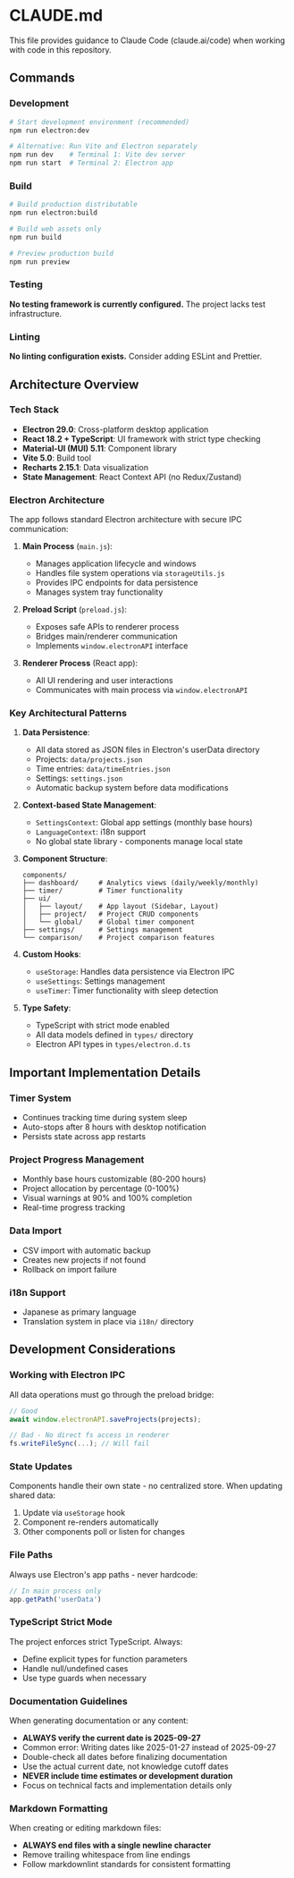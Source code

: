 # CLAUDE.md

This file provides guidance to Claude Code (claude.ai/code) when working with code in this repository.

## Commands

### Development
```bash
# Start development environment (recommended)
npm run electron:dev

# Alternative: Run Vite and Electron separately
npm run dev    # Terminal 1: Vite dev server
npm run start  # Terminal 2: Electron app
```

### Build
```bash
# Build production distributable
npm run electron:build

# Build web assets only
npm run build

# Preview production build
npm run preview
```

### Testing
**No testing framework is currently configured.** The project lacks test infrastructure.

### Linting
**No linting configuration exists.** Consider adding ESLint and Prettier.

## Architecture Overview

### Tech Stack
- **Electron 29.0**: Cross-platform desktop application
- **React 18.2 + TypeScript**: UI framework with strict type checking
- **Material-UI (MUI) 5.11**: Component library
- **Vite 5.0**: Build tool
- **Recharts 2.15.1**: Data visualization
- **State Management**: React Context API (no Redux/Zustand)

### Electron Architecture
The app follows standard Electron architecture with secure IPC communication:

1. **Main Process** (`main.js`):
   - Manages application lifecycle and windows
   - Handles file system operations via `storageUtils.js`
   - Provides IPC endpoints for data persistence
   - Manages system tray functionality

2. **Preload Script** (`preload.js`):
   - Exposes safe APIs to renderer process
   - Bridges main/renderer communication
   - Implements `window.electronAPI` interface

3. **Renderer Process** (React app):
   - All UI rendering and user interactions
   - Communicates with main process via `window.electronAPI`

### Key Architectural Patterns

1. **Data Persistence**:
   - All data stored as JSON files in Electron's userData directory
   - Projects: `data/projects.json`
   - Time entries: `data/timeEntries.json`
   - Settings: `settings.json`
   - Automatic backup system before data modifications

2. **Context-based State Management**:
   - `SettingsContext`: Global app settings (monthly base hours)
   - `LanguageContext`: i18n support
   - No global state library - components manage local state

3. **Component Structure**:
   ```
   components/
   ├── dashboard/     # Analytics views (daily/weekly/monthly)
   ├── timer/         # Timer functionality
   ├── ui/
   │   ├── layout/    # App layout (Sidebar, Layout)
   │   ├── project/   # Project CRUD components
   │   └── global/    # Global timer component
   ├── settings/      # Settings management
   └── comparison/    # Project comparison features
   ```

4. **Custom Hooks**:
   - `useStorage`: Handles data persistence via Electron IPC
   - `useSettings`: Settings management
   - `useTimer`: Timer functionality with sleep detection

5. **Type Safety**:
   - TypeScript with strict mode enabled
   - All data models defined in `types/` directory
   - Electron API types in `types/electron.d.ts`

## Important Implementation Details

### Timer System
- Continues tracking time during system sleep
- Auto-stops after 8 hours with desktop notification
- Persists state across app restarts

### Project Progress Management
- Monthly base hours customizable (80-200 hours)
- Project allocation by percentage (0-100%)
- Visual warnings at 90% and 100% completion
- Real-time progress tracking

### Data Import
- CSV import with automatic backup
- Creates new projects if not found
- Rollback on import failure

### i18n Support
- Japanese as primary language
- Translation system in place via `i18n/` directory

## Development Considerations

### Working with Electron IPC
All data operations must go through the preload bridge:
```typescript
// Good
await window.electronAPI.saveProjects(projects);

// Bad - No direct fs access in renderer
fs.writeFileSync(...); // Will fail
```

### State Updates
Components handle their own state - no centralized store. When updating shared data:
1. Update via `useStorage` hook
2. Component re-renders automatically
3. Other components poll or listen for changes

### File Paths
Always use Electron's app paths - never hardcode:
```javascript
// In main process only
app.getPath('userData')
```

### TypeScript Strict Mode
The project enforces strict TypeScript. Always:
- Define explicit types for function parameters
- Handle null/undefined cases
- Use type guards when necessary

### Documentation Guidelines

When generating documentation or any content:
- **ALWAYS verify the current date is 2025-09-27**
- Common error: Writing dates like 2025-01-27 instead of 2025-09-27
- Double-check all dates before finalizing documentation
- Use the actual current date, not knowledge cutoff dates
- **NEVER include time estimates or development duration**
- Focus on technical facts and implementation details only

### Markdown Formatting
When creating or editing markdown files:
- **ALWAYS end files with a single newline character**
- Remove trailing whitespace from line endings
- Follow markdownlint standards for consistent formatting
